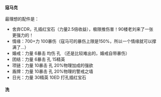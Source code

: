 #### 寇马克
最理想的配件是：
+ 舍弃CDR，孔插红宝石（力量2.5倍收益），极限推伤害！90楼老刘来了一张更强力的！
+ 情缘：700+力 100暴伤（寇马可的暴伤上限是150%，所以一个情缘就可以撑满了...）
+ 婚戒：力量 6暴击 均伤 孔 （还是比较难出的，婚戒自带暴伤）
+ 团结：力量 6暴击 孔 15精英 
+ 项链：力量 10暴击 孔 20%物理加成的强欲
+ 盾牌：力量 10暴击 孔 20%物理的警戒之墙
+ 日光：力量 30精英 10ED 打孔插红宝石


#### 洗


